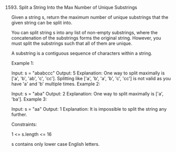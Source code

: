 1593. Split a String Into the Max Number of Unique Substrings

Given a string s, return the maximum number of unique substrings that the given string can be split into.

You can split string s into any list of non-empty substrings, where the concatenation of the substrings forms the original string. However, you must split the substrings such that all of them are unique.

A substring is a contiguous sequence of characters within a string.

 Example 1:

Input: s = "ababccc"
Output: 5
Explanation: One way to split maximally is ['a', 'b', 'ab', 'c', 'cc']. Splitting like ['a', 'b', 'a', 'b', 'c', 'cc'] is not valid as you have 'a' and 'b' multiple times.
Example 2:

Input: s = "aba"
Output: 2
Explanation: One way to split maximally is ['a', 'ba'].
Example 3:

Input: s = "aa"
Output: 1
Explanation: It is impossible to split the string any further.
 

Constraints:

1 <= s.length <= 16

s contains only lower case English letters.

